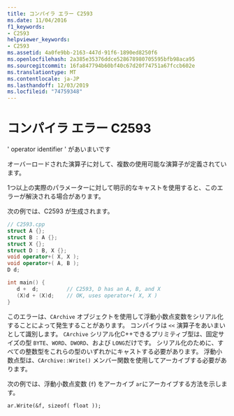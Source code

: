 ```yaml
---
title: コンパイラ エラー C2593
ms.date: 11/04/2016
f1_keywords:
- C2593
helpviewer_keywords:
- C2593
ms.assetid: 4a0fe9bb-2163-447d-91f6-1890ed8250f6
ms.openlocfilehash: 2a385e35376ddce528678980705595bfb98aca95
ms.sourcegitcommit: 16fa847794b60bf40c67d20f74751a67fccb602e
ms.translationtype: MT
ms.contentlocale: ja-JP
ms.lasthandoff: 12/03/2019
ms.locfileid: "74759348"
---
```

# <a name="compiler-error-c2593"></a>コンパイラ エラー C2593

' operator identifier ' があいまいです

オーバーロードされた演算子に対して、複数の使用可能な演算子が定義されています。

1つ以上の実際のパラメーターに対して明示的なキャストを使用すると、このエラーが解決される場合があります。

次の例では、C2593 が生成されます。

```cpp
// C2593.cpp
struct A {};
struct B : A {};
struct X {};
struct D : B, X {};
void operator+( X, X );
void operator+( A, B );
D d;

int main() {
   d +  d;         // C2593, D has an A, B, and X
   (X)d + (X)d;    // OK, uses operator+( X, X )
}
```

このエラーは、`CArchive` オブジェクトを使用して浮動小数点変数をシリアル化することによって発生することがあります。 コンパイラは `<<` 演算子をあいまいとして識別します。 `CArchive` シリアル化C++できるプリミティブ型は、固定サイズの型 `BYTE`、`WORD`、`DWORD`、および `LONG`だけです。 シリアル化のために、すべての整数型をこれらの型のいずれかにキャストする必要があります。 浮動小数点型は、`CArchive::Write()` メンバー関数を使用してアーカイブする必要があります。

次の例では、浮動小数点変数 (`f`) をアーカイブ `ar`にアーカイブする方法を示します。

```
ar.Write(&f, sizeof( float ));
```
